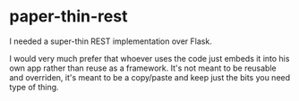 # paper-thin-rest

I needed a super-thin REST implementation over Flask.

I would very much prefer that whoever uses the code just embeds it into his own app rather than reuse as a framework. 
It's not meant to be reusable and overriden, it's meant to be a copy/paste and keep just the bits you need type of thing.
